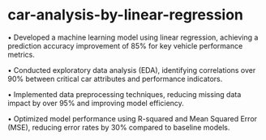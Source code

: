# car-analysis-by-linear-regression
•	Developed a machine learning model using linear regression, achieving a prediction accuracy improvement of 85% for key vehicle performance metrics.

•	Conducted exploratory data analysis (EDA), identifying correlations over 90% between critical car attributes and performance indicators.

•	Implemented data preprocessing techniques, reducing missing data impact by over 95% and improving model efficiency.

•	Optimized model performance using R-squared and Mean Squared Error (MSE), reducing error rates by 30% compared to baseline models.
